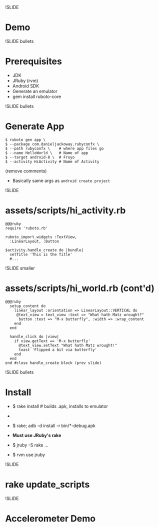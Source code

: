 !SLIDE
# Demo #

!SLIDE bullets
# Prerequisites #

* JDK
* JRuby (rvm)
* Android SDK
* Generate an emulator
* gem install ruboto-core

!SLIDE bullets
# Generate App #

    $ ruboto gen app \
    $ --package com.danieljackoway.rubyconfx \
    $ --path rubyconfx \    # where app files go
    $ --name HelloWorld \   # Name of app
    $ --target android-8 \  # Froyo
    $ --activity HiActivity # Name of Activity

(remove comments)

* Basically same args as `android create project`

!SLIDE
# assets/scripts/hi_activity.rb

    @@@ruby
	require 'ruboto.rb'

	ruboto_import_widgets :TextView,
      :LinearLayout, :Button

	$activity.handle_create do |bundle|
	  setTitle 'This is the Title'
      #...

!SLIDE smaller
# assets/scripts/hi_world.rb (cont'd) #
    @@@ruby
	  setup_content do
		linear_layout :orientation => LinearLayout::VERTICAL do
		 @text_view = text_view :text => "What hath Matz wrought?"
		  button :text => "M-x butterfly", :width => :wrap_content
		end
	  end

	  handle_click do |view|
		if view.getText == 'M-x butterfly'
		  @text_view.setText "What hath Matz wrought!"
		  toast 'Flipped a bit via butterfly'
		end
	  end
    end #close handle_create block (prev slide)

!SLIDE bullets

# Install #

* $ rake install # builds .apk, installs to emulator
* 
* $ rake; adb -d install -r bin/*-debug.apk

* **Must use JRuby's rake**
* $ jruby -S rake ...
* $ rvm use jruby

!SLIDE

# rake update_scripts #

!SLIDE

# Accelerometer Demo #

